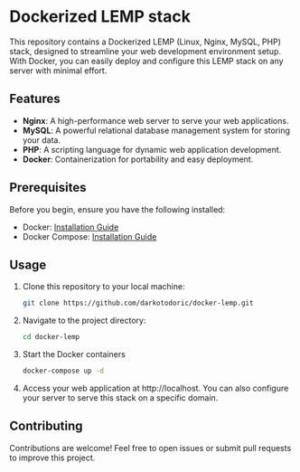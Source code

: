# Dockerized LEMP stack
This repository contains a Dockerized LEMP (Linux, Nginx, MySQL, PHP) stack, designed to streamline your web development environment setup. With Docker, you can easily deploy and configure this LEMP stack on any server with minimal effort.

## Features
- **Nginx**: A high-performance web server to serve your web applications.
- **MySQL**: A powerful relational database management system for storing your data.
- **PHP**: A scripting language for dynamic web application development.
- **Docker**: Containerization for portability and easy deployment.

## Prerequisites
Before you begin, ensure you have the following installed:

- Docker: [Installation Guide](https://docs.docker.com/get-docker/)
- Docker Compose: [Installation Guide](https://docs.docker.com/compose/install/)

## Usage
1. Clone this repository to your local machine:

   ```bash
   git clone https://github.com/darkotodoric/docker-lemp.git

2. Navigate to the project directory:

    ```bash
    cd docker-lemp

3. Start the Docker containers

    ```bash
    docker-compose up -d

4. Access your web application at http://localhost. You can also configure your server to serve this stack on a specific domain.

## Contributing
Contributions are welcome! Feel free to open issues or submit pull requests to improve this project.

